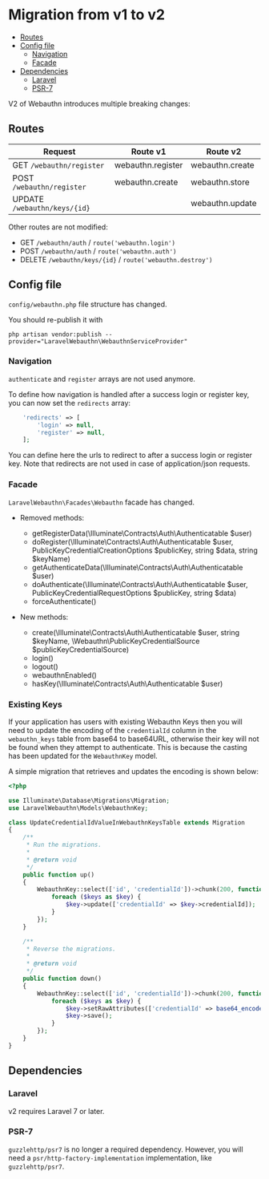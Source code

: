 # Migration from v1 to v2  <!-- omit in toc -->

- [Routes](#routes)
- [Config file](#config-file)
  - [Navigation](#navigation)
  - [Facade](#facade)
- [Dependencies](#dependencies)
  - [Laravel](#laravel)
  - [PSR-7](#psr-7)

V2 of Webauthn introduces multiple breaking changes:


## Routes

| Request                      | Route v1          | Route v2        |
|------------------------------|-------------------|-----------------|
| GET `/webauthn/register`     | webauthn.register | webauthn.create |
| POST `/webauthn/register`    | webauthn.create   | webauthn.store  |
| UPDATE `/webauthn/keys/{id}` |                   | webauthn.update |

Other routes are not modified:
- GET `/webauthn/auth` / `route('webauthn.login')`
- POST `/webauthn/auth` / `route('webauthn.auth')`
- DELETE `/webauthn/keys/{id}` / `route('webauthn.destroy')`


## Config file

`config/webauthn.php` file structure has changed.

You should re-publish it with
```console
php artisan vendor:publish --provider="LaravelWebauthn\WebauthnServiceProvider"
```

### Navigation

`authenticate` and `register` arrays are not used anymore.

To define how navigation is handled after a success login or register key, you can now set the `redirects` array:

```php
    'redirects' => [
        'login' => null,
        'register' => null,
    ];
```

You can define here the urls to redirect to after a success login or register key.
Note that redirects are not used in case of application/json requests.


### Facade

`LaravelWebauthn\Facades\Webauthn` facade has changed.

* Removed methods:
    - getRegisterData(\Illuminate\Contracts\Auth\Authenticatable $user)
    - doRegister(\Illuminate\Contracts\Auth\Authenticatable $user, PublicKeyCredentialCreationOptions $publicKey, string $data, string $keyName)
    - getAuthenticateData(\Illuminate\Contracts\Auth\Authenticatable $user)
    - doAuthenticate(\Illuminate\Contracts\Auth\Authenticatable $user, PublicKeyCredentialRequestOptions $publicKey, string $data)
    - forceAuthenticate()

* New methods:
    - create(\Illuminate\Contracts\Auth\Authenticatable $user, string $keyName, \Webauthn\PublicKeyCredentialSource $publicKeyCredentialSource)
    - login()
    - logout()
    - webauthnEnabled()
    - hasKey(\Illuminate\Contracts\Auth\Authenticatable $user)


### Existing Keys

If your application has users with existing Webauthn Keys then you will need to update the encoding of the `credentialId` column in the `webauthn_keys` table from base64 to base64URL, otherwise their key will not be found when they attempt to authenticate. This is because the casting has been updated for the `WebauthnKey` model.

A simple migration that retrieves and updates the encoding is shown below:

```php
<?php

use Illuminate\Database\Migrations\Migration;
use LaravelWebauthn\Models\WebauthnKey;

class UpdateCredentialIdValueInWebauthnKeysTable extends Migration
{
    /**
     * Run the migrations.
     *
     * @return void
     */
    public function up()
    {
        WebauthnKey::select(['id', 'credentialId'])->chunk(200, function ($keys) {
            foreach ($keys as $key) {
                $key->update(['credentialId' => $key->credentialId]);
            }
        });
    }

    /**
     * Reverse the migrations.
     *
     * @return void
     */
    public function down()
    {
        WebauthnKey::select(['id', 'credentialId'])->chunk(200, function ($keys) {
            foreach ($keys as $key) {
                $key->setRawAttributes(['credentialId' => base64_encode($key->credentialId)]);
                $key->save();
            }
        });
    }
}
```


## Dependencies

### Laravel

v2 requires Laravel 7 or later.

### PSR-7

`guzzlehttp/psr7` is no longer a required dependency.
However, you will need a `psr/http-factory-implementation` implementation, like `guzzlehttp/psr7`.

